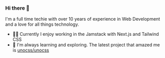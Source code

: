 ### Hi there 👋

I'm a full time techie with over 10 years of experience in Web Development and a love for all things technology.

- 💆‍♂️ Currently I enjoy working in the Jamstack with Next.js and Tailwind CSS
- 🌱 I'm always learning and exploring. The latest project that amazed me is [unocss/unocss](https://github.com/unocss/unocss)
